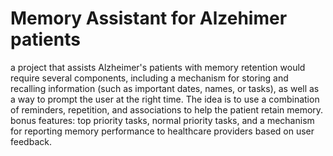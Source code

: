 # Memory Assistant for Alzehimer patients 
a project that assists Alzheimer's patients with memory retention would require several components, including a mechanism for storing and recalling information (such as important dates, names, or tasks), as well as a way to prompt the user at the right time. The idea is to use a combination of reminders, repetition, and associations to help the patient retain memory.  bonus features: top priority tasks, normal priority tasks, and a mechanism for reporting memory performance to healthcare providers based on user feedback.
